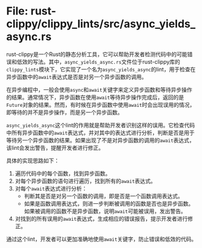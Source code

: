# File: rust-clippy/clippy_lints/src/async_yields_async.rs

rust-clippy是一个Rust的静态分析工具，它可以帮助开发者检测代码中的可能错误和低效的写法。其中，`async_yields_async.rs`文件位于rust-clippy库的`clippy_lints`模块下，它实现了一个名为`async_yields_async`的lint，用于检查在异步函数中的`await`表达式是否是对另一个异步函数的调用。

在异步编程中，一般会使用`async`和`await`关键字来定义异步函数和等待异步操作的结果。通常情况下，异步函数在使用`await`等待异步操作完成后，返回的是`Future`对象的结果。然而，有时候在异步函数中使用`await`时会出现误用的情况，即等待的并不是异步操作，而是另一个异步函数。

`async_yields_async`这个lint的作用就是帮助开发者识别这样的误用。它检查代码中所有异步函数中的`await`表达式，并对其中的表达式进行分析，判断是否是用于等待另一个异步函数的结果。如果出现了不是对异步函数的调用的`await`表达式，该lint会发出警告，提醒开发者进行修正。

具体的实现思路如下：

1. 遍历代码中的每个函数，找到异步函数。
2. 对每个异步函数的语句进行遍历，找到所有的`await`表达式。
3. 对每个`await`表达式进行分析：
   - 判断其是否是对另一个函数的调用，即是否是一个函数调用表达式。
   - 如果是函数调用表达式，则进一步判断被调用的函数是否也是异步函数。如果被调用的函数不是异步函数，说明`await`可能被误用，发出警告。
4. 对找到的所有误用的`await`表达式，生成相应的错误报告，提示开发者进行修正。

通过这个lint，开发者可以更加准确地使用`await`关键字，防止错误和低效的代码。

